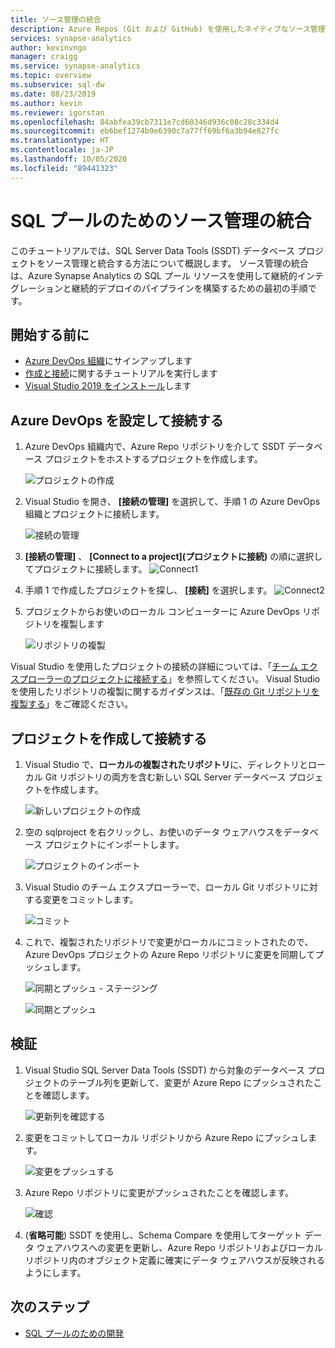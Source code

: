 ```yaml
---
title: ソース管理の統合
description: Azure Repos (Git および GitHub) を使用したネイティブなソース管理の統合による、SQL プールのエンタープライズ クラスのデータベース DevOps エクスペリエンス。
services: synapse-analytics
author: kevinvngo
manager: craigg
ms.service: synapse-analytics
ms.topic: overview
ms.subservice: sql-dw
ms.date: 08/23/2019
ms.author: kevin
ms.reviewer: igorstan
ms.openlocfilehash: 84abfea39cb7311e7cd60346d936c08c28c334d4
ms.sourcegitcommit: eb6bef1274b9e6390c7a77ff69bf6a3b94e827fc
ms.translationtype: HT
ms.contentlocale: ja-JP
ms.lasthandoff: 10/05/2020
ms.locfileid: "89441323"
---
```

# <a name="source-control-integration-for-sql-pool"></a>SQL プールのためのソース管理の統合

このチュートリアルでは、SQL Server Data Tools (SSDT) データベース プロジェクトをソース管理と統合する方法について概説します。  ソース管理の統合は、Azure Synapse Analytics の SQL プール リソースを使用して継続的インテグレーションと継続的デプロイのパイプラインを構築するための最初の手順です。

## <a name="before-you-begin"></a>開始する前に

- [Azure DevOps 組織](https://azure.microsoft.com/services/devops/)にサインアップします
- [作成と接続](create-data-warehouse-portal.md)に関するチュートリアルを実行します
- [Visual Studio 2019 をインストール](https://visualstudio.microsoft.com/vs/older-downloads/)します

## <a name="set-up-and-connect-to-azure-devops"></a>Azure DevOps を設定して接続する

1. Azure DevOps 組織内で、Azure Repo リポジトリを介して SSDT データベース プロジェクトをホストするプロジェクトを作成します。

   ![プロジェクトの作成](./media/sql-data-warehouse-source-control-integration/1-create-project-azure-devops.png "Create Project")

2. Visual Studio を開き、 **[接続の管理]** を選択して、手順 1 の Azure DevOps 組織とプロジェクトに接続します。

   ![接続の管理](./media/sql-data-warehouse-source-control-integration/2-manage-connections.png "接続の管理")

3. **[接続の管理]** 、 **[Connect to a project]\(プロジェクトに接続\)** の順に選択してプロジェクトに接続します。
 ![Connect1](./media/sql-data-warehouse-source-control-integration/3-connect-project.png "接続する")


4. 手順 1 で作成したプロジェクトを探し、 **[接続]** を選択します。
![Connect2](./media/sql-data-warehouse-source-control-integration/3.5-connect.png "接続する")


3. プロジェクトからお使いのローカル コンピューターに Azure DevOps リポジトリを複製します

   ![リポジトリの複製](./media/sql-data-warehouse-source-control-integration/4-clone-repo.png "リポジトリをクローンする")

Visual Studio を使用したプロジェクトの接続の詳細については、「[チーム エクスプローラーのプロジェクトに接続する](https://docs.microsoft.com/visualstudio/ide/connect-team-project?view=vs-2019)」を参照してください。 Visual Studio を使用したリポジトリの複製に関するガイダンスは、「[既存の Git リポジトリを複製する](https://docs.microsoft.com/azure/devops/repos/git/clone?view=azure-devops&tabs=visual-studio)」をご確認ください。 

## <a name="create-and-connect-your-project"></a>プロジェクトを作成して接続する

1. Visual Studio で、**ローカルの複製されたリポジトリ**に、ディレクトリとローカル Git リポジトリの両方を含む新しい SQL Server データベース プロジェクトを作成します。

   ![新しいプロジェクトの作成](./media/sql-data-warehouse-source-control-integration/5-create-new-project.png "新しいプロジェクトの作成")  

2. 空の sqlproject を右クリックし、お使いのデータ ウェアハウスをデータベース プロジェクトにインポートします。

   ![プロジェクトのインポート](./media/sql-data-warehouse-source-control-integration/6-import-new-project.png "プロジェクトのインポート")  

3. Visual Studio のチーム エクスプローラーで、ローカル Git リポジトリに対する変更をコミットします。

   ![コミット](./media/sql-data-warehouse-source-control-integration/6.5-commit-push-changes.png "Commit")  

4. これで、複製されたリポジトリで変更がローカルにコミットされたので、Azure DevOps プロジェクトの Azure Repo リポジトリに変更を同期してプッシュします。

   ![同期とプッシュ - ステージング](./media/sql-data-warehouse-source-control-integration/7-commit-push-changes.png "同期とプッシュ - ステージング")

   ![同期とプッシュ](./media/sql-data-warehouse-source-control-integration/7.5-commit-push-changes.png "同期とプッシュ")  

## <a name="validation"></a>検証

1. Visual Studio SQL Server Data Tools (SSDT) から対象のデータベース プロジェクトのテーブル列を更新して、変更が Azure Repo にプッシュされたことを確認します。

   ![更新列を確認する](./media/sql-data-warehouse-source-control-integration/8-validation-update-column.png "更新列を確認する")

2. 変更をコミットしてローカル リポジトリから Azure Repo にプッシュします。

   ![変更をプッシュする](./media/sql-data-warehouse-source-control-integration/9-push-column-change.png "変更をプッシュする")

3. Azure Repo リポジトリに変更がプッシュされたことを確認します。

   ![確認](./media/sql-data-warehouse-source-control-integration/10-verify-column-change-pushed.png "変更を確認する")

4. (**省略可能**) SSDT を使用し、Schema Compare を使用してターゲット データ ウェアハウスへの変更を更新し、Azure Repo リポジトリおよびローカル リポジトリ内のオブジェクト定義に確実にデータ ウェアハウスが反映されるようにします。

## <a name="next-steps"></a>次のステップ

- [SQL プールのための開発](sql-data-warehouse-overview-develop.md)
